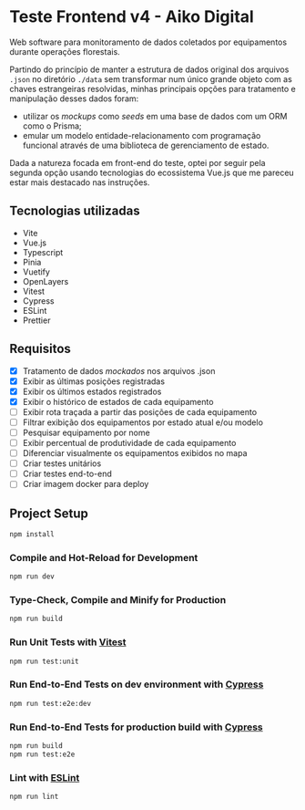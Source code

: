 # Teste Frontend v4 - Aiko Digital

Web software para monitoramento de dados coletados por equipamentos durante operações florestais.

Partindo do princípio de manter a estrutura de dados original dos arquivos `.json` no diretório `./data` sem transformar num único grande objeto com as chaves estrangeiras resolvidas, minhas principais opções para tratamento e manipulação desses dados foram:
- utilizar os _mockups_ como _seeds_ em uma base de dados com um ORM como o Prisma;
- emular um modelo entidade-relacionamento com programação funcional através de uma biblioteca de gerenciamento de estado.

Dada a natureza focada em front-end do teste, optei por seguir pela segunda opção usando tecnologias do ecossistema Vue.js que me pareceu estar mais destacado nas instruções.

## Tecnologias utilizadas

- Vite
- Vue.js
- Typescript
- Pinia
- Vuetify
- OpenLayers
- Vitest
- Cypress
- ESLint
- Prettier

## Requisitos

- [x] Tratamento de dados _mockados_ nos arquivos .json
- [x] Exibir as últimas posições registradas
- [x] Exibir os últimos estados registrados
- [x] Exibir o histórico de estados de cada equipamento
- [ ] Exibir rota traçada a partir das posições de cada equipamento
- [ ] Filtrar exibição dos equipamentos por estado atual e/ou modelo
- [ ] Pesquisar equipamento por nome
- [ ] Exibir percentual de produtividade de cada equipamento
- [ ] Diferenciar visualmente os equipamentos exibidos no mapa
- [ ] Criar testes unitários
- [ ] Criar testes end-to-end
- [ ] Criar imagem docker para deploy

## Project Setup

```sh
npm install
```

### Compile and Hot-Reload for Development

```sh
npm run dev
```

### Type-Check, Compile and Minify for Production

```sh
npm run build
```

### Run Unit Tests with [Vitest](https://vitest.dev/)

```sh
npm run test:unit
```

### Run End-to-End Tests on dev environment with [Cypress](https://www.cypress.io/)

```sh
npm run test:e2e:dev
```

### Run End-to-End Tests for production build with [Cypress](https://www.cypress.io/)

```sh
npm run build
npm run test:e2e
```

### Lint with [ESLint](https://eslint.org/)

```sh
npm run lint
```
